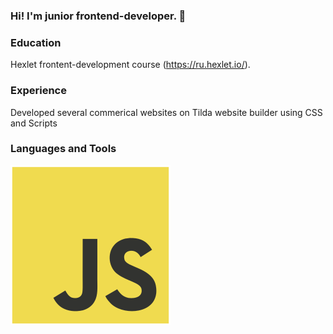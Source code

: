### Hi! I'm junior frontend-developer. 👋

### Education
Hexlet frontent-development course (https://ru.hexlet.io/). 

### Experience 
Developed several commerical websites on Tilda website builder using CSS and Scripts

### Languages and Tools
![JS](https://github.com/devicons/devicon/blob/master/icons/javascript/javascript-original.svg)

